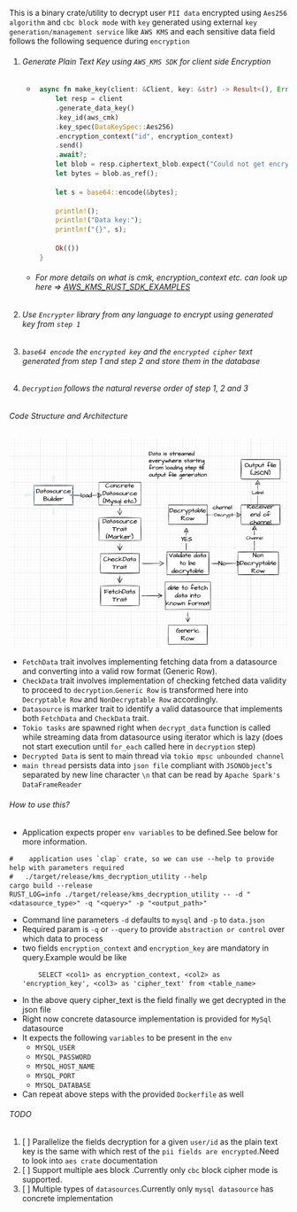 This is a binary crate/utility to decrypt user `PII data` encrypted using `Aes256 algorithm` and `cbc block mode` with `key` generated using external `key generation/management service` like `AWS KMS` and each sensitive data field follows the following sequence during `encryption`
1. ###### Generate Plain Text Key using `AWS_KMS SDK` for client side Encryption
    - ```rust
       async fn make_key(client: &Client, key: &str) -> Result<(), Error> {
           let resp = client
           .generate_data_key()
           .key_id(aws_cmk)
           .key_spec(DataKeySpec::Aes256)
           .encryption_context("id", encryption_context)
           .send()
           .await?;
           let blob = resp.ciphertext_blob.expect("Could not get encrypted text");
           let bytes = blob.as_ref();

           let s = base64::encode(&bytes);
   
           println!();
           println!("Data key:");
           println!("{}", s);

           Ok(())
       }
      ```
   -  ######  For more details on what is cmk, encryption_context etc. can look up here => [AWS_KMS_RUST_SDK_EXAMPLES](https://docs.aws.amazon.com/sdk-for-rust/latest/dg/rust_kms_code_examples.html)

2. ###### Use `Encrypter` library from any language to encrypt using generated key from `step 1`
3. ###### `base64 encode` the `encrypted key` and the `encrypted cipher` text generated from step 1 and step 2 and store them in the database
4. ###### `Decryption` follows the natural reverse order of step 1, 2 and 3

###### Code Structure and Architecture
![img.png](code_structure_and_architecture.png)
* `FetchData` trait involves implementing fetching data from a datasource and converting into a valid row format (Generic Row).
* `CheckData` trait involves implementation of checking fetched data validity to proceed to `decryption`.`Generic Row` is transformed here into `Decryptable Row` and `NonDecryptable Row` accordingly.
* `Datasource` is marker trait to identify a valid datasource that implements both `FetchData` and `CheckData` trait.
* `Tokio tasks` are spawned right when `decrypt_data` function is called while streaming data from datasource using iterator which is lazy (does not start execution until `for_each` called here in `decryption` step)
* `Decrypted Data` is sent to main thread via `tokio mpsc unbounded channel`
* `main thread` persists data into `json file` compliant with `JSONObject`'s separated by new line character `\n` that can be read by `Apache Spark's DataFrameReader`

###### How to use this?
   - Application expects proper `env variables` to be defined.See below for more information.
   ```shell
#    application uses `clap` crate, so we can use --help to provide help with parameters required
#   ./target/release/kms_decryption_utility --help
   cargo build --release
   RUST_LOG=info ./target/release/kms_decryption_utility -- -d "<datasource_type>" -q "<query>" -p "<output_path>"
   ```
   - Command line parameters `-d` defaults to `mysql` and `-p` to `data.json`
   - Required param is `-q` or `--query` to provide `abstraction or control` over which data to process
   - two fields `encryption_context` and `encryption_key` are mandatory in query.Example would be like
        ```mysql
            SELECT <col1> as encryption_context, <col2> as 'encryption_key', <col3> as 'cipher_text' from <table_name>
        ```
   - In the above query cipher_text is the field finally we get decrypted in the json file
   - Right now concrete datasource implementation is provided for `MySql` datasource
   - It expects the following `variables` to be present in the `env`
      - `MYSQL_USER`
      - `MYSQL_PASSWORD`
      - `MYSQL_HOST_NAME`
      - `MYSQL_PORT`
      - `MYSQL_DATABASE`
   - Can repeat above steps with the provided `Dockerfile` as well

###### TODO
1. [ ] Parallelize the fields decryption for a given `user/id` as the plain text key is the same with which rest of the `pii fields are encrypted`.Need to look into `aes crate` documentation
2. [ ] Support multiple aes block .Currently only `cbc` block cipher mode is supported.
3. [ ] Multiple types of `datasources`.Currently only `mysql datasource` has concrete implementation


